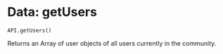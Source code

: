 Data: getUsers
====

```
API.getUsers()
```

Returns an Array of user objects of all users currently in the community.
